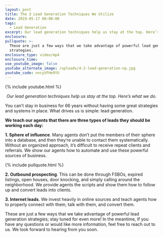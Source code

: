 ```yaml
---
layout: post
title: The 3 Lead Generation Techniques We Utilize
date: 2019-05-17 00:00:00
tags:
  - Lead Generation
excerpt: Our lead generation techniques help us stay at the top. Here’s what we do.
enclosure:
pullquote: >-
  These are just a few ways that we take advantage of powerful lead generation
  strategies.
enclosure_type: video/mp4
enclosure_time:
use_youtube_image: false
youtube_alternate_image: /uploads/4-2-lead-generation-np.jpg
youtube_code: nncyVFHe9YU
---
```


{% include youtube.html %}

<center><em>Our lead generation techniques help us stay at the top. Here&rsquo;s what we do.</em></center>

You can’t stay in business for 66 years without having some great strategies and systems in place. What drives us is simple: lead generation.

**We teach our agents that there are three types of leads they should be working each day:**

**1\. Sphere of influence**. Many agents don’t put the members of their sphere into a database, and then they’re unable to contact them systematically. Without an organized approach, it’s difficult to receive repeat clients and referrals. We show our agents how to automate and use these powerful sources of business.

{% include pullquote.html %}

**2\. Outbound prospecting**. This can be done through FSBOs, expired listings, open houses, door knocking, and simply calling around the neighborhood. We provide agents the scripts and show them how to follow up and convert leads into clients.

**3\. Internet leads**. We invest heavily in online sources and teach agents how to properly connect with them, talk with them, and convert them.

These are just a few ways that we take advantage of powerful lead generation strategies; stay tuned for even more\! In the meantime, If you have any questions or would like more information, feel free to reach out to us. We look forward to hearing from you soon.